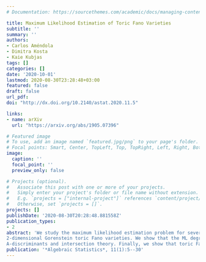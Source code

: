 ```yaml
---
# Documentation: https://sourcethemes.com/academic/docs/managing-content/

title: Maximum Likelihood Estimation of Toric Fano Varieties
subtitle: ''
summary: ''
authors:
- Carlos Améndola
- Dimitra Kosta
- Kaie Kubjas
tags: []
categories: []
date: '2020-10-01'
lastmod: 2020-08-30T23:28:48+03:00
featured: false
draft: false
url_pdf: 
doi: "http://dx.doi.org/10.2140/astat.2020.11.5"

links:
- name: arXiv
  url: "https://arxiv.org/abs/1905.07396"

# Featured image
# To use, add an image named `featured.jpg/png` to your page's folder.
# Focal points: Smart, Center, TopLeft, Top, TopRight, Left, Right, BottomLeft, Bottom, BottomRight.
image:
  caption: ''
  focal_point: ''
  preview_only: false

# Projects (optional).
#   Associate this post with one or more of your projects.
#   Simply enter your project's folder or file name without extension.
#   E.g. `projects = ["internal-project"]` references `content/project/deep-learning/index.md`.
#   Otherwise, set `projects = []`.
projects: []
publishDate: '2020-08-30T20:28:48.881558Z'
publication_types:
- 2
abstract: 'We study the maximum likelihood estimation problem for several classes of toric Fano models. We start by exploring the maximum likelihood degree for all 
2-dimensional Gorenstein toric Fano varieties. We show that the ML degree is equal to the degree of the surface in every case except for the quintic del Pezzo surface with two ordinary double points and provide explicit expressions that allow one to compute the maximum likelihood estimate in closed form whenever the ML degree is less than 5. We then explore the reasons for the ML degree drop using 
A-discriminants and intersection theory. Finally, we show that toric Fano varieties associated to 3-valent phylogenetic trees have ML degree one and provide a formula for the maximum likelihood estimate. We prove it as a corollary to a more general result about the multiplicativity of ML degrees of codimension zero toric fiber products, and it also follows from a connection to a recent result about staged trees.'
publication: '*Algebraic Statistics*, 11(1):5--30'
---
```

